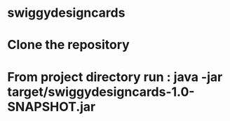 # swiggydesigncards
# Clone the repository
# From project directory run :  java -jar target/swiggydesigncards-1.0-SNAPSHOT.jar
